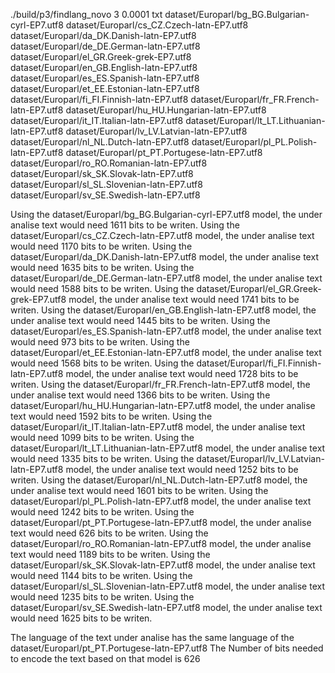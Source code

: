 ./build/p3/findlang_novo 3 0.0001 txt dataset/Europarl/bg_BG.Bulgarian-cyrl-EP7.utf8 dataset/Europarl/cs_CZ.Czech-latn-EP7.utf8 dataset/Europarl/da_DK.Danish-latn-EP7.utf8 dataset/Europarl/de_DE.German-latn-EP7.utf8 dataset/Europarl/el_GR.Greek-grek-EP7.utf8 dataset/Europarl/en_GB.English-latn-EP7.utf8 dataset/Europarl/es_ES.Spanish-latn-EP7.utf8 dataset/Europarl/et_EE.Estonian-latn-EP7.utf8 dataset/Europarl/fi_FI.Finnish-latn-EP7.utf8 dataset/Europarl/fr_FR.French-latn-EP7.utf8 dataset/Europarl/hu_HU.Hungarian-latn-EP7.utf8 dataset/Europarl/it_IT.Italian-latn-EP7.utf8 dataset/Europarl/lt_LT.Lithuanian-latn-EP7.utf8 dataset/Europarl/lv_LV.Latvian-latn-EP7.utf8 dataset/Europarl/nl_NL.Dutch-latn-EP7.utf8 dataset/Europarl/pl_PL.Polish-latn-EP7.utf8 dataset/Europarl/pt_PT.Portugese-latn-EP7.utf8 dataset/Europarl/ro_RO.Romanian-latn-EP7.utf8 dataset/Europarl/sk_SK.Slovak-latn-EP7.utf8 dataset/Europarl/sl_SL.Slovenian-latn-EP7.utf8 dataset/Europarl/sv_SE.Swedish-latn-EP7.utf8

Using the dataset/Europarl/bg_BG.Bulgarian-cyrl-EP7.utf8 model, the under analise text would need 1611 bits to be writen.
Using the dataset/Europarl/cs_CZ.Czech-latn-EP7.utf8 model, the under analise text would need 1170 bits to be writen.
Using the dataset/Europarl/da_DK.Danish-latn-EP7.utf8 model, the under analise text would need 1635 bits to be writen.
Using the dataset/Europarl/de_DE.German-latn-EP7.utf8 model, the under analise text would need 1588 bits to be writen.
Using the dataset/Europarl/el_GR.Greek-grek-EP7.utf8 model, the under analise text would need 1741 bits to be writen.
Using the dataset/Europarl/en_GB.English-latn-EP7.utf8 model, the under analise text would need 1445 bits to be writen.
Using the dataset/Europarl/es_ES.Spanish-latn-EP7.utf8 model, the under analise text would need 973 bits to be writen.
Using the dataset/Europarl/et_EE.Estonian-latn-EP7.utf8 model, the under analise text would need 1568 bits to be writen.
Using the dataset/Europarl/fi_FI.Finnish-latn-EP7.utf8 model, the under analise text would need 1728 bits to be writen.
Using the dataset/Europarl/fr_FR.French-latn-EP7.utf8 model, the under analise text would need 1366 bits to be writen.
Using the dataset/Europarl/hu_HU.Hungarian-latn-EP7.utf8 model, the under analise text would need 1592 bits to be writen.
Using the dataset/Europarl/it_IT.Italian-latn-EP7.utf8 model, the under analise text would need 1099 bits to be writen.
Using the dataset/Europarl/lt_LT.Lithuanian-latn-EP7.utf8 model, the under analise text would need 1335 bits to be writen.
Using the dataset/Europarl/lv_LV.Latvian-latn-EP7.utf8 model, the under analise text would need 1252 bits to be writen.
Using the dataset/Europarl/nl_NL.Dutch-latn-EP7.utf8 model, the under analise text would need 1601 bits to be writen.
Using the dataset/Europarl/pl_PL.Polish-latn-EP7.utf8 model, the under analise text would need 1242 bits to be writen.
Using the dataset/Europarl/pt_PT.Portugese-latn-EP7.utf8 model, the under analise text would need 626 bits to be writen.
Using the dataset/Europarl/ro_RO.Romanian-latn-EP7.utf8 model, the under analise text would need 1189 bits to be writen.
Using the dataset/Europarl/sk_SK.Slovak-latn-EP7.utf8 model, the under analise text would need 1144 bits to be writen.
Using the dataset/Europarl/sl_SL.Slovenian-latn-EP7.utf8 model, the under analise text would need 1235 bits to be writen.
Using the dataset/Europarl/sv_SE.Swedish-latn-EP7.utf8 model, the under analise text would need 1625 bits to be writen.


The language of the text under analise has the same language of the dataset/Europarl/pt_PT.Portugese-latn-EP7.utf8
The Number of bits needed to encode the text based on that model is 626
